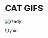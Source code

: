 
# CAT GIFS

![ready](https://media.giphy.com/media/CjmvTCZf2U3p09Cn0h/giphy.gif)

![typin
<!--stackedit_data:
eyJoaXN0b3J5IjpbLTkzNzMyNjcyN119
-->